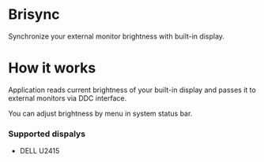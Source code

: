 # Brisync
Synchronize your external monitor brightness with built-in display.

# How it works
Application reads current brightness of your built-in display and passes it to external monitors via DDC interface.

You can adjust brightness by menu in system status bar.

### Supported dispalys
* DELL U2415
